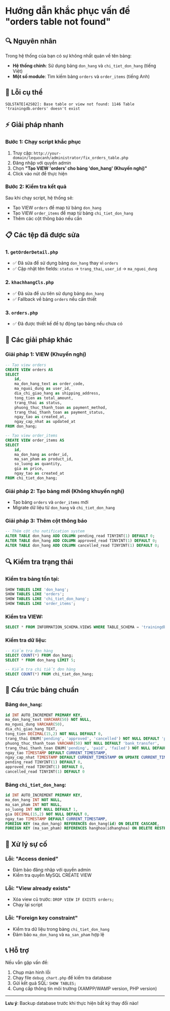 # Hướng dẫn khắc phục vấn đề "orders table not found"

## 🔍 **Nguyên nhân**

Trong hệ thống của bạn có sự không nhất quán về tên bảng:
- **Hệ thống chính**: Sử dụng bảng `don_hang` và `chi_tiet_don_hang` (tiếng Việt)
- **Một số module**: Tìm kiếm bảng `orders` và `order_items` (tiếng Anh)

## 🚨 **Lỗi cụ thể**

```
SQLSTATE[42S02]: Base table or view not found: 1146 Table 'trainingdb.orders' doesn't exist
```

## ⚡ **Giải pháp nhanh**

### Bước 1: Chạy script khắc phục
1. Truy cập: `http://your-domain/lequocanh/administrator/fix_orders_table.php`
2. Đăng nhập với quyền admin
3. Chọn **"Tạo VIEW 'orders' cho bảng 'don_hang' (Khuyến nghị)"**
4. Click vào nút để thực hiện

### Bước 2: Kiểm tra kết quả
Sau khi chạy script, hệ thống sẽ:
- Tạo VIEW `orders` để map từ bảng `don_hang`
- Tạo VIEW `order_items` để map từ bảng `chi_tiet_don_hang` 
- Thêm các cột thông báo nếu cần

## 📋 **Các tệp đã được sửa**

### 1. `getOrderDetail.php`
- ✅ Đã sửa để sử dụng bảng `don_hang` thay vì `orders`
- ✅ Cập nhật tên fields: `status` → `trang_thai`, `user_id` → `ma_nguoi_dung`

### 2. `khachhangCls.php`
- ✅ Đã sửa để ưu tiên sử dụng bảng `don_hang`
- ✅ Fallback về bảng `orders` nếu cần thiết

### 3. `orders.php`
- ✅ Đã được thiết kế để tự động tạo bảng nếu chưa có

## 🔧 **Các giải pháp khác**

### Giải pháp 1: VIEW (Khuyến nghị)
```sql
-- Tạo view orders
CREATE VIEW orders AS 
SELECT 
    id,
    ma_don_hang_text as order_code,
    ma_nguoi_dung as user_id,
    dia_chi_giao_hang as shipping_address,
    tong_tien as total_amount,
    trang_thai as status,
    phuong_thuc_thanh_toan as payment_method,
    trang_thai_thanh_toan as payment_status,
    ngay_tao as created_at,
    ngay_cap_nhat as updated_at
FROM don_hang;

-- Tạo view order_items
CREATE VIEW order_items AS 
SELECT 
    id,
    ma_don_hang as order_id,
    ma_san_pham as product_id,
    so_luong as quantity,
    gia as price,
    ngay_tao as created_at
FROM chi_tiet_don_hang;
```

### Giải pháp 2: Tạo bảng mới (Không khuyến nghị)
- Tạo bảng `orders` và `order_items` mới
- Migrate dữ liệu từ `don_hang` và `chi_tiet_don_hang`

### Giải pháp 3: Thêm cột thông báo
```sql
-- Thêm cột cho notification system
ALTER TABLE don_hang ADD COLUMN pending_read TINYINT(1) DEFAULT 0;
ALTER TABLE don_hang ADD COLUMN approved_read TINYINT(1) DEFAULT 0;
ALTER TABLE don_hang ADD COLUMN cancelled_read TINYINT(1) DEFAULT 0;
```

## 🔍 **Kiểm tra trạng thái**

### Kiểm tra bảng tồn tại:
```sql
SHOW TABLES LIKE 'don_hang';
SHOW TABLES LIKE 'orders';
SHOW TABLES LIKE 'chi_tiet_don_hang';
SHOW TABLES LIKE 'order_items';
```

### Kiểm tra VIEW:
```sql
SELECT * FROM INFORMATION_SCHEMA.VIEWS WHERE TABLE_SCHEMA = 'trainingdb';
```

### Kiểm tra dữ liệu:
```sql
-- Kiểm tra đơn hàng
SELECT COUNT(*) FROM don_hang;
SELECT * FROM don_hang LIMIT 5;

-- Kiểm tra chi tiết đơn hàng  
SELECT COUNT(*) FROM chi_tiet_don_hang;
```

## 📝 **Cấu trúc bảng chuẩn**

### Bảng `don_hang`:
```sql
id INT AUTO_INCREMENT PRIMARY KEY,
ma_don_hang_text VARCHAR(50) NOT NULL,
ma_nguoi_dung VARCHAR(50),
dia_chi_giao_hang TEXT,
tong_tien DECIMAL(15,2) NOT NULL DEFAULT 0,
trang_thai ENUM('pending', 'approved', 'cancelled') NOT NULL DEFAULT 'pending',
phuong_thuc_thanh_toan VARCHAR(50) NOT NULL DEFAULT 'bank_transfer',
trang_thai_thanh_toan ENUM('pending', 'paid', 'failed') NOT NULL DEFAULT 'pending',
ngay_tao TIMESTAMP DEFAULT CURRENT_TIMESTAMP,
ngay_cap_nhat TIMESTAMP DEFAULT CURRENT_TIMESTAMP ON UPDATE CURRENT_TIMESTAMP,
pending_read TINYINT(1) DEFAULT 0,
approved_read TINYINT(1) DEFAULT 0,
cancelled_read TINYINT(1) DEFAULT 0
```

### Bảng `chi_tiet_don_hang`:
```sql
id INT AUTO_INCREMENT PRIMARY KEY,
ma_don_hang INT NOT NULL,
ma_san_pham INT NOT NULL,
so_luong INT NOT NULL DEFAULT 1,
gia DECIMAL(15,2) NOT NULL DEFAULT 0,
ngay_tao TIMESTAMP DEFAULT CURRENT_TIMESTAMP,
FOREIGN KEY (ma_don_hang) REFERENCES don_hang(id) ON DELETE CASCADE,
FOREIGN KEY (ma_san_pham) REFERENCES hanghoa(idhanghoa) ON DELETE RESTRICT
```

## 🚨 **Xử lý sự cố**

### Lỗi: "Access denied"
- Đảm bảo đăng nhập với quyền admin
- Kiểm tra quyền MySQL CREATE VIEW

### Lỗi: "View already exists"
- Xóa view cũ trước: `DROP VIEW IF EXISTS orders;`
- Chạy lại script

### Lỗi: "Foreign key constraint"
- Kiểm tra dữ liệu trong bảng `chi_tiet_don_hang`
- Đảm bảo `ma_don_hang` và `ma_san_pham` hợp lệ

## 📞 **Hỗ trợ**

Nếu vẫn gặp vấn đề:
1. Chụp màn hình lỗi
2. Chạy file `debug_chart.php` để kiểm tra database
3. Gửi kết quả SQL: `SHOW TABLES;`
4. Cung cấp thông tin môi trường (XAMPP/WAMP version, PHP version)

---
**Lưu ý**: Backup database trước khi thực hiện bất kỳ thay đổi nào!

